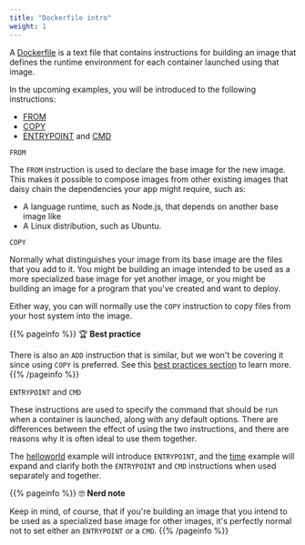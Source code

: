 ```yaml
---
title: "Dockerfile intro"
weight: 1
---
```


A [Dockerfile](https://docs.docker.com/engine/reference/builder/) is a text file
that contains instructions for building an image that defines the runtime
environment for each container launched using that image.

In the upcoming examples, you will be introduced to the following
instructions:

- [FROM](https://docs.docker.com/engine/reference/builder/#from)
- [COPY](https://docs.docker.com/engine/reference/builder/#copy)
- [ENTRYPOINT](https://docs.docker.com/engine/reference/builder/#entrypoint) and
[CMD](https://docs.docker.com/engine/reference/builder/#cmd)

`FROM`

The `FROM` instruction is used to declare the base image for the new image. This
makes it possible to compose images from other existing images that 
daisy chain the dependencies your app might require, such as:

- A language runtime, such as Node.js, that depends on another base image like
- A Linux distribution, such as Ubuntu.

`COPY`

Normally what distinguishes your image from its base image are the files that
you add to it. You might be building an image intended to be used as a more
specialized base image for yet another image, or you might be building an image
for a program that you've created and want to deploy.

Either way, you can will normally use the `COPY` instruction to copy files from
your host system into the image.

<!-- markdownlint-disable --> 
{{% pageinfo %}}
&#x1F3C6; **Best practice**

There is also an `ADD` instruction that is similar, but we won't be covering it
since using
`COPY` is preferred. See this
[best practices section](https://docs.docker.com/develop/develop-images/dockerfile_best-practices/#add-or-copy)
to learn more.
{{% /pageinfo %}}
<!-- markdownlint-restore -->

`ENTRYPOINT` and `CMD`

These instructions are used to specify the command that should be run when a
container is launched, along with any default options. There are differences
between the effect of using the two instructions, and there are reasons why
it is often ideal to use them together.

The [helloworld](../helloworld) example will introduce `ENTRYPOINT`, and the
[time](../time) example will expand and clarify both the `ENTRYPOINT` and
`CMD` instructions when used separately and together.


<!-- markdownlint-disable --> 
{{% pageinfo %}}
&#x1F913; **Nerd note**

Keep in mind, of course, that if you're building an image that you intend to be
used as a specialized base image for other images, it's perfectly normal not to
set either an `ENTRYPOINT` or a `CMD`.
{{% /pageinfo %}}
<!-- markdownlint-restore -->
